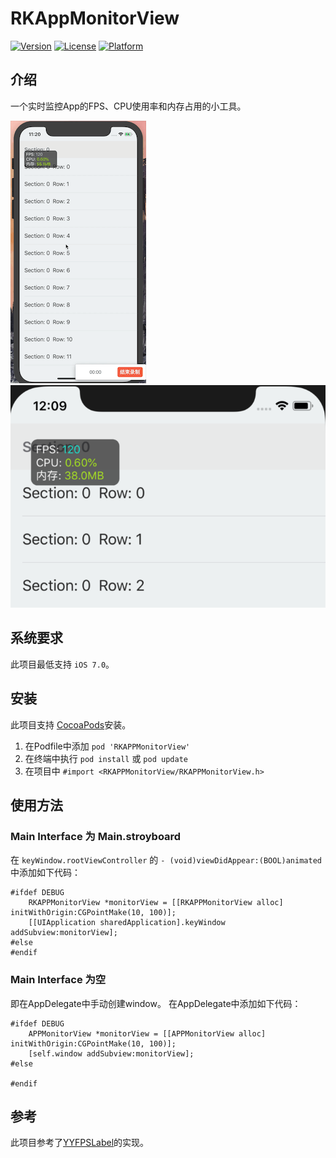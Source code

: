 # RKAppMonitorView

<!--[![CI Status](http://img.shields.io/travis/RavenKite/RKAPPMonitorView.svg?style=flat)](https://travis-ci.org/RavenKite/RKAPPMonitorView)-->
[![Version](https://img.shields.io/cocoapods/v/RKAPPMonitorView.svg?style=flat)](http://cocoapods.org/pods/RKAPPMonitorView)
[![License](https://img.shields.io/cocoapods/l/RKAPPMonitorView.svg?style=flat)](http://cocoapods.org/pods/RKAPPMonitorView)
[![Platform](https://img.shields.io/cocoapods/p/RKAPPMonitorView.svg?style=flat)](http://cocoapods.org/pods/RKAPPMonitorView)

## 介绍

一个实时监控App的FPS、CPU使用率和内存占用的小工具。

![AppMonitorViewDemo](https://github.com/RavenKite/RKImageHost/raw/master/AppMonitorViewDemo.gif)
![AppMonitorViewDemo](https://github.com/RavenKite/RKImageHost/raw/master/AppMonitorViewDemo.png)


## 系统要求

此项目最低支持 `iOS 7.0`。


## 安装

此项目支持 [CocoaPods](http://cocoapods.org)安装。

1. 在Podfile中添加 `pod 'RKAPPMonitorView' `
2. 在终端中执行 `pod install` 或 `pod update`
3. 在项目中 `#import <RKAPPMonitorView/RKAPPMonitorView.h>`


## 使用方法

### Main Interface 为 Main.stroyboard

在 `keyWindow.rootViewController` 的 `- (void)viewDidAppear:(BOOL)animated` 中添加如下代码：

```
#ifdef DEBUG
    RKAPPMonitorView *monitorView = [[RKAPPMonitorView alloc] initWithOrigin:CGPointMake(10, 100)];
    [[UIApplication sharedApplication].keyWindow addSubview:monitorView];
#else
#endif

```

### Main Interface 为空 

即在AppDelegate中手动创建window。
在AppDelegate中添加如下代码：

```
#ifdef DEBUG
    APPMonitorView *monitorView = [[APPMonitorView alloc] initWithOrigin:CGPointMake(10, 100)];
    [self.window addSubview:monitorView];
#else
    
#endif
```


## 参考

此项目参考了[YYFPSLabel](https://github.com/ibireme/YYText/tree/master/Demo/YYTextDemo/YYFPSLabel.m)的实现。










